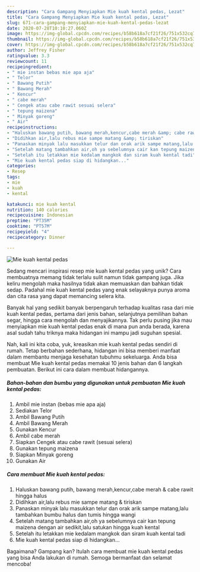 ```yaml
---
description: "Cara Gampang Menyiapkan Mie kuah kental pedas, Lezat"
title: "Cara Gampang Menyiapkan Mie kuah kental pedas, Lezat"
slug: 671-cara-gampang-menyiapkan-mie-kuah-kental-pedas-lezat
date: 2020-07-28T10:10:27.060Z
image: https://img-global.cpcdn.com/recipes/b58b618a7cf21f26/751x532cq70/mie-kuah-kental-pedas-foto-resep-utama.jpg
thumbnail: https://img-global.cpcdn.com/recipes/b58b618a7cf21f26/751x532cq70/mie-kuah-kental-pedas-foto-resep-utama.jpg
cover: https://img-global.cpcdn.com/recipes/b58b618a7cf21f26/751x532cq70/mie-kuah-kental-pedas-foto-resep-utama.jpg
author: Jeffrey Fisher
ratingvalue: 3.3
reviewcount: 11
recipeingredient:
- " mie instan bebas mie apa aja"
- " Telor"
- " Bawang Putih"
- " Bawang Merah"
- " Kencur"
- " cabe merah"
- " Cengek atau cabe rawit sesuai selera"
- " tepung maizena"
- " Minyak goreng"
- " Air"
recipeinstructions:
- "Haluskan bawang putih, bawang merah,kencur,cabe merah &amp; cabe rawit hingga halus"
- "Didihkan air,lalu rebus mie sampe matang &amp; tiriskan"
- "Panaskan minyak lalu masukkan telur dan orak arik sampe matang,lalu tambahkan bumbu halus dan tumis hingga wangi"
- "Setelah matang tambahkan air,oh ya sebelumnya cair kan tepung maizena dengan air sedikit,lalu satukan hingga kuah kental"
- "Setelah itu letakkan mie kedalam mangkok dan siram kuah kental tadi"
- "Mie kuah kental pedas siap di hidangkan..."
categories:
- Resep
tags:
- mie
- kuah
- kental

katakunci: mie kuah kental 
nutrition: 140 calories
recipecuisine: Indonesian
preptime: "PT35M"
cooktime: "PT57M"
recipeyield: "4"
recipecategory: Dinner

---
```



![Mie kuah kental pedas](https://img-global.cpcdn.com/recipes/b58b618a7cf21f26/751x532cq70/mie-kuah-kental-pedas-foto-resep-utama.jpg)

Sedang mencari inspirasi resep mie kuah kental pedas yang unik? Cara membuatnya memang tidak terlalu sulit namun tidak gampang juga. Jika keliru mengolah maka hasilnya tidak akan memuaskan dan bahkan tidak sedap. Padahal mie kuah kental pedas yang enak selayaknya punya aroma dan cita rasa yang dapat memancing selera kita.

Banyak hal yang sedikit banyak berpengaruh terhadap kualitas rasa dari mie kuah kental pedas, pertama dari jenis bahan, selanjutnya pemilihan bahan segar, hingga cara mengolah dan menyajikannya. Tak perlu pusing jika mau menyiapkan mie kuah kental pedas enak di mana pun anda berada, karena asal sudah tahu triknya maka hidangan ini mampu jadi suguhan spesial.




Nah, kali ini kita coba, yuk, kreasikan mie kuah kental pedas sendiri di rumah. Tetap berbahan sederhana, hidangan ini bisa memberi manfaat dalam membantu menjaga kesehatan tubuhmu sekeluarga. Anda bisa membuat Mie kuah kental pedas memakai 10 jenis bahan dan 6 langkah pembuatan. Berikut ini cara dalam membuat hidangannya.

<!--inarticleads1-->

##### Bahan-bahan dan bumbu yang digunakan untuk pembuatan Mie kuah kental pedas:

1. Ambil  mie instan (bebas mie apa aja)
1. Sediakan  Telor
1. Ambil  Bawang Putih
1. Ambil  Bawang Merah
1. Gunakan  Kencur
1. Ambil  cabe merah
1. Siapkan  Cengek atau cabe rawit (sesuai selera)
1. Gunakan  tepung maizena
1. Siapkan  Minyak goreng
1. Gunakan  Air




<!--inarticleads2-->

##### Cara membuat Mie kuah kental pedas:

1. Haluskan bawang putih, bawang merah,kencur,cabe merah &amp; cabe rawit hingga halus
1. Didihkan air,lalu rebus mie sampe matang &amp; tiriskan
1. Panaskan minyak lalu masukkan telur dan orak arik sampe matang,lalu tambahkan bumbu halus dan tumis hingga wangi
1. Setelah matang tambahkan air,oh ya sebelumnya cair kan tepung maizena dengan air sedikit,lalu satukan hingga kuah kental
1. Setelah itu letakkan mie kedalam mangkok dan siram kuah kental tadi
1. Mie kuah kental pedas siap di hidangkan...




Bagaimana? Gampang kan? Itulah cara membuat mie kuah kental pedas yang bisa Anda lakukan di rumah. Semoga bermanfaat dan selamat mencoba!
